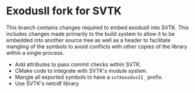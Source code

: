 # ExodusII fork for SVTK

This branch contains changes required to embed exodusII into SVTK. This
includes changes made primarily to the build system to allow it to be embedded
into another source tree as well as a header to facilitate mangling of the
symbols to avoid conflicts with other copies of the library within a single
process.

  * Add attributes to pass commit checks within SVTK.
  * CMake code to integrate with SVTK's module system.
  * Mangle all exported symbols to have a `svtkexodusII_` prefix.
  * Use SVTK's netcdf library
